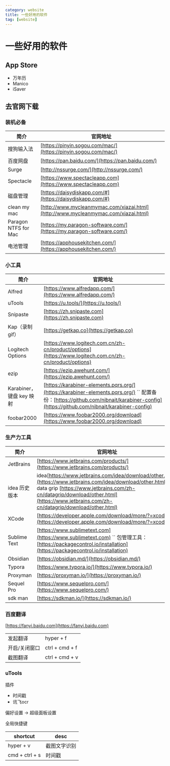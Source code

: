 ```yaml
---
category: website
title: 一些好用的软件
tag: [website]
---
```

# 一些好用的软件

## App Store

- 万年历
- Manico
- iSaver

## 去官网下载

### 装机必备

| 简介                 | 官网地址                                                                        |
| -------------------- | ------------------------------------------------------------------------------- |
| 搜狗输入法           | [https://pinyin.sogou.com/mac/](https://pinyin.sogou.com/mac/)                     |
| 百度网盘             | [https://pan.baidu.com/](https://pan.baidu.com/)                                   |
| Surge                | [http://nssurge.com/](http://nssurge.com/)                                         |
| Spectacle            | [https://www.spectacleapp.com](https://www.spectacleapp.com)                       |
| 磁盘管理             | [https://daisydiskapp.com/#](https://daisydiskapp.com/#)                           |
| clean my mac         | [http://www.mycleanmymac.com/xiazai.html](http://www.mycleanmymac.com/xiazai.html) |
| Paragon NTFS for Mac | [https://my.paragon-software.com/](https://my.paragon-software.com/)               |
| 电池管理             | [https://apphousekitchen.com/](https://apphousekitchen.com/)                       |

### 小工具

| 简介                     | 官网地址                                                                                                                                                                              |
| ------------------------ | ------------------------------------------------------------------------------------------------------------------------------------------------------------------------------------- |
| Alfred                   | [https://www.alfredapp.com/](https://www.alfredapp.com/)                                                                                                                                 |
| uTools                   | [https://u.tools/](https://u.tools/)                                                                                                                                                     |
| Snipaste                 | [https://zh.snipaste.com](https://zh.snipaste.com)                                                                                                                                       |
| Kap（录制gif）           | [https://getkap.co](https://getkap.co)                                                                                                                                                   |
| Logitech Options         | [https://www.logitech.com.cn/zh-cn/product/options](https://www.logitech.com.cn/zh-cn/product/options)                                                                                   |
| ezip                     | [https://ezip.awehunt.com/](https://ezip.awehunt.com/)                                                                                                                                   |
| Karabiner，键盘 key 映射 | [https://karabiner-elements.pqrs.org/](https://karabiner-elements.pqrs.org/) `` 配置备份：[https://github.com/nibnait/karabiner-config](https://github.com/nibnait/karabiner-config) |
| foobar2000               | [https://www.foobar2000.org/download](https://www.foobar2000.org/download)                                                                                                               |

### 生产力工具

| 简介          | 官网地址                                                                                                                                                                                                                                                |
| ------------- | ------------------------------------------------------------------------------------------------------------------------------------------------------------------------------------------------------------------------------------------------------- |
| JetBrains     | [https://www.jetbrains.com/products/](https://www.jetbrains.com/products/)                                                                                                                                                                                 |
| idea 历史版本 | idea[https://www.jetbrains.com/idea/download/other.html](https://www.jetbrains.com/idea/download/other.html) `` data grip [https://www.jetbrains.com/zh-cn/datagrip/download/other.html](https://www.jetbrains.com/zh-cn/datagrip/download/other.html) |
| XCode         | [https://developer.apple.com/download/more/?=xcode](https://developer.apple.com/download/more/?=xcode)                                                                                                                                                     |
| Sublime Text  | [https://www.sublimetext.com](https://www.sublimetext.com) `` 包管理工具：[https://packagecontrol.io/installation](https://packagecontrol.io/installation)                                                                                             |
| Obsidian      | [https://obsidian.md/](https://obsidian.md/)                                                                                                                                                                                                               |
| Typora        | [https://www.typora.io/](https://www.typora.io/)                                                                                                                                                                                                           |
| Proxyman      | [https://proxyman.io/](https://proxyman.io/)                                                                                                                                                                                                               |
| Sequel Pro    | [https://www.sequelpro.com/](https://www.sequelpro.com/)                                                                                                                                                                                                   |
| sdk man       | [https://sdkman.io/](https://sdkman.io/)                                                                                                                                                                                                                   |

### 百度翻译

[https://fanyi.baidu.com](https://fanyi.baidu.com)

|               |                |
| ------------- | -------------- |
| 发起翻译      | hyper + f      |
| 开启/关闭窗口 | ctrl + cmd + f |
| 截图翻译      | ctrl + cmd + v |

### uTools

插件

* 时间戳
* 讯飞ocr

偏好设置 -> 超级面板设置

全局快捷键

| shortcut       | desc         |
| -------------- | ------------ |
| hyper + v      | 截图文字识别 |
| cmd + ctrl + s | 时间戳       |
